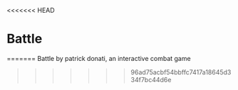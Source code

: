 <<<<<<< HEAD
# Battle
=======
Battle by patrick donati, an interactive combat game
>>>>>>> 96ad75acbf54bbffc7417a18645d334f7bc44d6e
